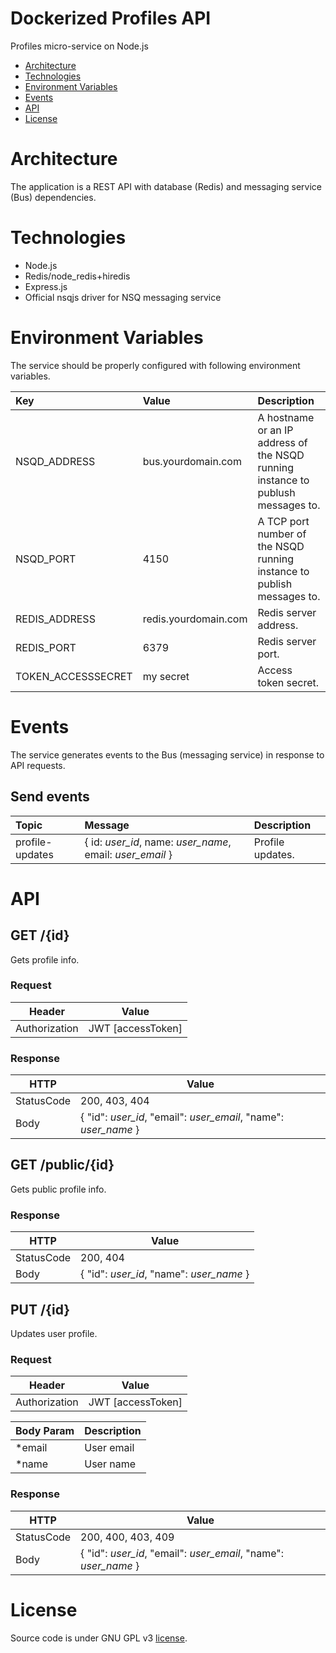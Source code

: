# Dockerized Profiles API
Profiles micro-service on Node.js

* [Architecture](#architecture)
* [Technologies](#technologies)
* [Environment Variables](#environment-variables)
* [Events](#events)
* [API](#api)
* [License](#license)

# Architecture
The application is a REST API with database (Redis) and messaging service (Bus) dependencies.

# Technologies
* Node.js
* Redis/node_redis+hiredis
* Express.js
* Official nsqjs driver for NSQ messaging service

# Environment Variables
The service should be properly configured with following environment variables.

Key | Value | Description
:-- | :-- | :-- 
NSQD_ADDRESS | bus.yourdomain.com | A hostname or an IP address of the NSQD running instance to publush messages to.
NSQD_PORT | 4150 | A TCP port number of the NSQD running instance to publish messages to.
REDIS_ADDRESS | redis.yourdomain.com | Redis server address.
REDIS_PORT | 6379 | Redis server port.
TOKEN_ACCESSSECRET | my secret | Access token secret.

# Events
The service generates events to the Bus (messaging service) in response to API requests.

## Send events

Topic | Message | Description
:-- | :-- | :--
profile-updates | { id: *user_id*, name: *user_name*, email: *user_email* } | Profile updates.

# API

## GET /{id}
Gets profile info.

### Request
| Header   | Value |
|----------|-------------|
| Authorization     | JWT [accessToken] |

### Response
| HTTP       | Value     |
|------------|-----------|
| StatusCode | 200, 403, 404 |
| Body       | { "id": *user_id*, "email": *user_email*, "name": *user_name* } |

## GET /public/{id}
Gets public profile info.

### Response
| HTTP       | Value     |
|------------|-----------|
| StatusCode | 200, 404 |
| Body       | { "id": *user_id*, "name": *user_name* } |

## PUT /{id}
Updates user profile.

### Request
| Header   | Value |
|----------|-------------|
| Authorization     | JWT [accessToken] |


| Body Param    | Description |
|----------|-------------|
| *email    | User email       |
| *name | User name    |

### Response
| HTTP       |  Value                                                             |
|------------|--------------------------------------------------------------------|
| StatusCode | 200, 400, 403, 409                                                 |
| Body       | { "id": *user_id*, "email": *user_email*, "name": *user_name* } |


# License
Source code is under GNU GPL v3 [license](LICENSE).
